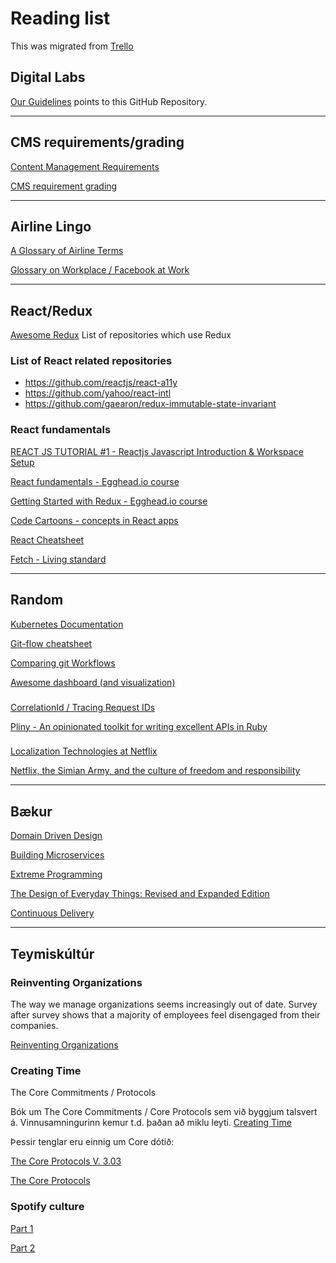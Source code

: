 # Reading list
This was migrated from [Trello](https://trello.com/b/Z1OL28RB/reading-lists)

## Digital Labs

[Our Guidelines](https://github.com/Icelandair/Our-Guidelines) points to this GitHub Repository.

---

## CMS requirements/grading

[Content Management Requirements](https://docs.google.com/document/d/1cNJuiDX2H_5mvwb4rJGHZEIq707Uei5aDjpSGzzucmQ/edit#heading=h.ci3rphoph9xe)

[CMS requirement grading](https://docs.google.com/spreadsheets/d/1rmF8Vu4hnNRiN9LjxiWLBMKiu6CG_3RGhOA4Z4ltID8/edit?usp=sharing)

---

## Airline Lingo

[A Glossary of Airline Terms](https://docs.google.com/spreadsheets/d/1uJaWMBSZ0q7HUJCEH9qhPNAPep_QH4B3KmYKf-HAvJQ/edit#gid=0)

[Glossary on Workplace / Facebook at Work](https://icelandairgroup.facebook.com/groups/584107821768681/)

---

## React/Redux

[Awesome Redux](https://github.com/gaearon/awesome-redux) List of repositories which use Redux

### List of React related repositories
* https://github.com/reactjs/react-a11y
* https://github.com/yahoo/react-intl
* https://github.com/gaearon/redux-immutable-state-invariant

### React fundamentals

[REACT JS TUTORIAL #1 - Reactjs Javascript Introduction & Workspace Setup](https://www.youtube.com/watch?v=MhkGQAoc7bc&list=PLoYCgNOIyGABj2GQSlDRjgvXtqfDxKm5b)

[React fundamentals - Egghead.io course](https://egghead.io/courses/react-fundamentals)

[Getting Started with Redux - Egghead.io course](https://egghead.io/courses/getting-started-with-redux)

[Code Cartoons - concepts in React apps](https://code-cartoons.com/?gi=8727a06a7dbf)

[React Cheatsheet](http://ricostacruz.com/cheatsheets/react.html)

[Fetch - Living standard](https://fetch.spec.whatwg.org/)

---

## Random

[Kubernetes Documentation](https://kubernetes.io/docs/home/)

[Git-flow cheatsheet](http://danielkummer.github.io/git-flow-cheatsheet/)

[Comparing git Workflows](https://www.atlassian.com/git/tutorials/comparing-workflows)

[Awesome dashboard (and visualization)](https://github.com/obazoud/awesome-dashboard)

### 
[CorrelationId / Tracing Request IDs](https://brandur.org/request-ids)

[Pliny - An opinionated toolkit for writing excellent APIs in Ruby](https://github.com/interagent/pliny)

### 

[Localization Technologies at Netflix](https://medium.com/netflix-techblog/localization-technologies-at-netflix-d033e7b13cf)

[Netflix, the Simian Army, and the culture of freedom and responsibility](http://devops.com/2014/03/27/netflix-the-simian-army-and-the-culture-of-freedom-and-responsibility/)

---

## Bækur

[Domain Driven Design](https://www.amazon.com/Domain-Driven-Design-Tackling-Complexity-Software/dp/0321125215/ref=sr_1_1?s=books&ie=UTF8&qid=1457710439&sr=1-1&keywords=domain+driven+design)

[Building Microservices](https://www.amazon.com/dp/1491950358/ref=sr_rp_1?m=ATVPDKIKX0DER&ie=UTF8&qid=1457710423&sr=sr-1&keywords=building+microservices)

[Extreme Programming](https://www.amazon.com/Extreme-Programming-Pocket-Guide-chromatic/dp/0596004850/ref=sr_1_2?ie=UTF8&qid=1457710390&sr=8-2&keywords=extreme+programming)

[The Design of Everyday Things: Revised and Expanded Edition](https://www.amazon.com/Design-Everyday-Things-Revised-Expanded/dp/0465050654/)

[Continuous Delivery](https://www.amazon.com/Continuous-Delivery-Deployment-Automation-Addison-Wesley/dp/0321601912/ref=sr_1_1?s=books&ie=UTF8&qid=1490959095&sr=1-1&keywords=continuous+delivery)

---

## Teymiskúltúr

### Reinventing Organizations
The way we manage organizations seems increasingly out of date. Survey after survey shows that a majority of employees feel disengaged from their companies.

[Reinventing Organizations](https://www.amazon.com/Reinventing-Organizations-Frederic-Laloux/dp/2960133501/ref=sr_1_1?ie=UTF8&qid=1458723708&sr=8-1&keywords=reinventing+organizations)

### Creating Time
The Core Commitments / Protocols

Bók um The Core Commitments / Core Protocols sem við byggjum talsvert á.
Vinnusamningurinn kemur t.d. þaðan að miklu leyti.
[Creating Time](http://www.amazon.com/Creating-Time-Vickie-Gray-ebook/dp/B006U1H0WY/ref=sr_1_1?ie=UTF8&qid=1458551263&sr=8-1&keywords=creating+time+vickie+grayn)

Þessir tenglar eru einnig um Core dótið:

[The Core Protocols V. 3.03](http://www.mccarthyshow.com/wp-content/uploads/2011/02/The+Core+Protocols+3.03.pdf)

[The Core Protocols](http://liveingreatness.com/core-protocols/)

### Spotify culture

[Part 1](https://labs.spotify.com/2014/03/27/spotify-engineering-culture-part-1/)

[Part 2](https://labs.spotify.com/2014/09/20/spotify-engineering-culture-part-2/)